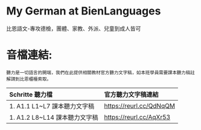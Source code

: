 # My German at BienLanguages
比恩語文-專攻德檢，團體、家教、外派、兒童到成人皆可

# 音檔連結:
`聽力是一切語言的開端，我們在此提供相關教材官方聽力文字稿，如本班學員需要課本聽力稿註解請到比恩櫃檯索取。`
 
| Schritte 聽力檔 | 官方聽力文字稿連結 |
|:--------|:-------|
| 1. A1.1 L1~L7 課本聽力文字稿 | https://reurl.cc/QdNqQM |
| 1. A1.2 L8~L14 課本聽力文字稿 | https://reurl.cc/AqXr53 |
